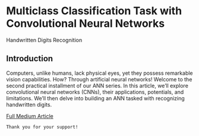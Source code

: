 # Multiclass Classification Task with Convolutional Neural Networks

Handwritten Digits Recognition

## Introduction

Computers, unlike humans, lack physical eyes, yet they possess remarkable vision capabilities. How? Through artificial neural networks! Welcome to the second practical installment of our ANN series. In this article, we’ll explore convolutional neural networks (CNNs), their applications, potentials, and limitations. We’ll then delve into building an ANN tasked with recognizing handwritten digits.

[Full Medium Article](https://levelup.gitconnected.com/multiclass-classification-task-with-convolutional-neural-networks-3cff89feefc9)

```
Thank you for your support!
```
